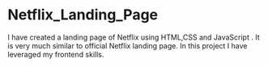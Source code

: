 # Netflix_Landing_Page
I have created a landing page of Netflix using HTML,CSS and JavaScript . It is very much similar to official Netflix landing page. In this project  I have leveraged my frontend skills.
